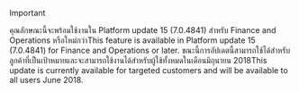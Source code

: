 > [!IMPORTANT]
> <span data-ttu-id="b683c-101">คุณลักษณะนี้จะพร้อมใช้งานใน Platform update 15 (7.0.4841) สำหรับ Finance and Operations หรือใหม่กว่า</span><span class="sxs-lookup"><span data-stu-id="b683c-101">This feature is available in Platform update 15 (7.0.4841) for Finance and Operations or later.</span></span> <span data-ttu-id="b683c-102">ขณะนี้การอัปเดตนี้สามารถใช้ได้สำหรับลูกค้าที่เป็นเป้าหมายและจะสามารถใช้งานได้สำหรับผู้ใช้ทั้งหมดในเดือนมิถุนายน 2018</span><span class="sxs-lookup"><span data-stu-id="b683c-102">This update is currently available for targeted customers and will be available to all users June 2018.</span></span>
